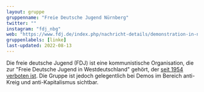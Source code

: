 ```yaml
---
layout: gruppe
gruppenname: "Freie Deutsche Jugend Nürnberg"
twitter: ""
instagram: "fdj_nbg"
web: "https://www.fdj.de/index.php/nachricht-details/demonstration-in-nuernberg.html"
gruppenlabels: [linke]
last-updated: 2022-08-13
---
```


Die freie deutsche Jugend (FDJ) ist eine kommunistische Organisation, die zur "Freie Deutsche Jugend in Westdeutschland" gehört, der [seit 1954 verboten ist](https://research.wolterskluwer-online.de/document/3ba05f9c-3ecf-4545-b965-58812b91661f). Die Gruppe ist jedoch gelegentlich bei Demos im Bereich anti-Kreig und anti-Kapitalismus sichtbar.
